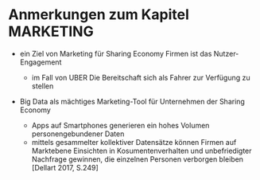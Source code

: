 # Anmerkungen zum Kapitel MARKETING

- ein Ziel von Marketing für Sharing Economy Firmen ist das Nutzer-Engagement
  - im Fall von UBER Die Bereitschaft sich als Fahrer zur Verfügung zu stellen

- Big Data als mächtiges Marketing-Tool für Unternehmen der Sharing Economy
  - Apps auf Smartphones generieren ein hohes Volumen personengebundener Daten
  - mittels gesammelter kollektiver Datensätze können Firmen auf Marktebene Einsichten in Kosumentenverhalten und unbefriedigter Nachfrage gewinnen, die einzelnen Personen verborgen bleiben [Dellart 2017, S.249]
  